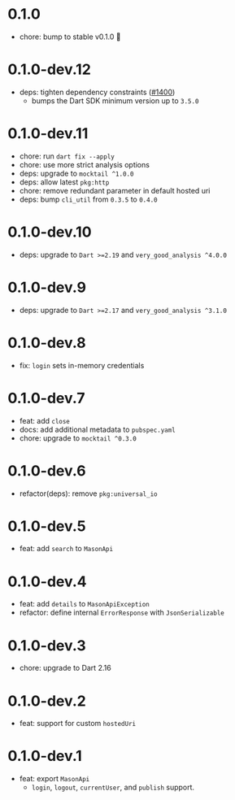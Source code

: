 # 0.1.0

- chore: bump to stable v0.1.0 🎉

# 0.1.0-dev.12

- deps: tighten dependency constraints ([#1400](https://github.com/felangel/mason/issues/1400))
  - bumps the Dart SDK minimum version up to `3.5.0`

# 0.1.0-dev.11

- chore: run `dart fix --apply`
- chore: use more strict analysis options
- deps: upgrade to `mocktail ^1.0.0`
- deps: allow latest `pkg:http`
- chore: remove redundant parameter in default hosted uri
- deps: bump `cli_util` from `0.3.5` to `0.4.0`

# 0.1.0-dev.10

- deps: upgrade to `Dart >=2.19` and `very_good_analysis ^4.0.0`

# 0.1.0-dev.9

- deps: upgrade to `Dart >=2.17` and `very_good_analysis ^3.1.0`

# 0.1.0-dev.8

- fix: `login` sets in-memory credentials

# 0.1.0-dev.7

- feat: add `close`
- docs: add additional metadata to `pubspec.yaml`
- chore: upgrade to `mocktail ^0.3.0`

# 0.1.0-dev.6

- refactor(deps): remove `pkg:universal_io`

# 0.1.0-dev.5

- feat: add `search` to `MasonApi`

# 0.1.0-dev.4

- feat: add `details` to `MasonApiException`
- refactor: define internal `ErrorResponse` with `JsonSerializable`

# 0.1.0-dev.3

- chore: upgrade to Dart 2.16

# 0.1.0-dev.2

- feat: support for custom `hostedUri`

# 0.1.0-dev.1

- feat: export `MasonApi`
  - `login`, `logout`, `currentUser`, and `publish` support.
